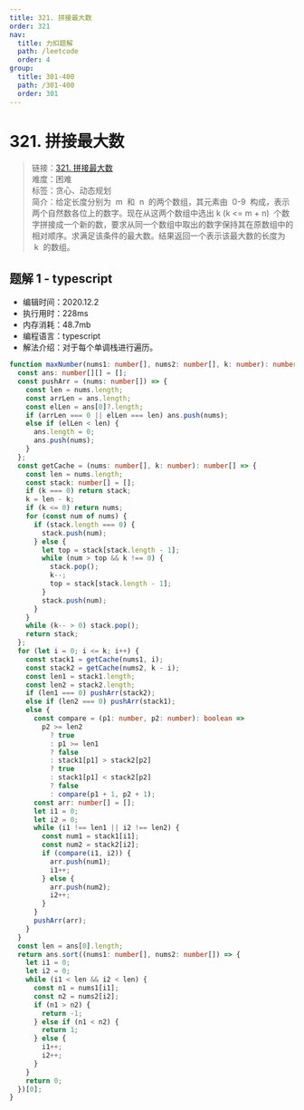 ```yaml
---
title: 321. 拼接最大数
order: 321
nav:
  title: 力扣题解
  path: /leetcode
  order: 4
group:
  title: 301-400
  path: /301-400
  order: 301
---
```


# 321. 拼接最大数

> 链接：[321. 拼接最大数](https://leetcode-cn.com/problems/create-maximum-number//)  
> 难度：困难  
> 标签：贪心、动态规划  
> 简介：给定长度分别为  m  和  n  的两个数组，其元素由  0-9  构成，表示两个自然数各位上的数字。现在从这两个数组中选出 k (k <= m + n)  个数字拼接成一个新的数，要求从同一个数组中取出的数字保持其在原数组中的相对顺序。求满足该条件的最大数。结果返回一个表示该最大数的长度为  k  的数组。

## 题解 1 - typescript

- 编辑时间：2020.12.2
- 执行用时：228ms
- 内存消耗：48.7mb
- 编程语言：typescript
- 解法介绍：对于每个单调栈进行遍历。

```typescript
function maxNumber(nums1: number[], nums2: number[], k: number): number[] {
  const ans: number[][] = [];
  const pushArr = (nums: number[]) => {
    const len = nums.length;
    const arrLen = ans.length;
    const elLen = ans[0]?.length;
    if (arrLen === 0 || elLen === len) ans.push(nums);
    else if (elLen < len) {
      ans.length = 0;
      ans.push(nums);
    }
  };
  const getCache = (nums: number[], k: number): number[] => {
    const len = nums.length;
    const stack: number[] = [];
    if (k === 0) return stack;
    k = len - k;
    if (k <= 0) return nums;
    for (const num of nums) {
      if (stack.length === 0) {
        stack.push(num);
      } else {
        let top = stack[stack.length - 1];
        while (num > top && k !== 0) {
          stack.pop();
          k--;
          top = stack[stack.length - 1];
        }
        stack.push(num);
      }
    }
    while (k-- > 0) stack.pop();
    return stack;
  };
  for (let i = 0; i <= k; i++) {
    const stack1 = getCache(nums1, i);
    const stack2 = getCache(nums2, k - i);
    const len1 = stack1.length;
    const len2 = stack2.length;
    if (len1 === 0) pushArr(stack2);
    else if (len2 === 0) pushArr(stack1);
    else {
      const compare = (p1: number, p2: number): boolean =>
        p2 >= len2
          ? true
          : p1 >= len1
          ? false
          : stack1[p1] > stack2[p2]
          ? true
          : stack1[p1] < stack2[p2]
          ? false
          : compare(p1 + 1, p2 + 1);
      const arr: number[] = [];
      let i1 = 0;
      let i2 = 0;
      while (i1 !== len1 || i2 !== len2) {
        const num1 = stack1[i1];
        const num2 = stack2[i2];
        if (compare(i1, i2)) {
          arr.push(num1);
          i1++;
        } else {
          arr.push(num2);
          i2++;
        }
      }
      pushArr(arr);
    }
  }
  const len = ans[0].length;
  return ans.sort((nums1: number[], nums2: number[]) => {
    let i1 = 0;
    let i2 = 0;
    while (i1 < len && i2 < len) {
      const n1 = nums1[i1];
      const n2 = nums2[i2];
      if (n1 > n2) {
        return -1;
      } else if (n1 < n2) {
        return 1;
      } else {
        i1++;
        i2++;
      }
    }
    return 0;
  })[0];
}
```
